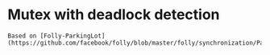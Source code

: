 # Mutex with deadlock detection
	Based on [Folly-ParkingLot](https://github.com/facebook/folly/blob/master/folly/synchronization/ParkingLot.h)
